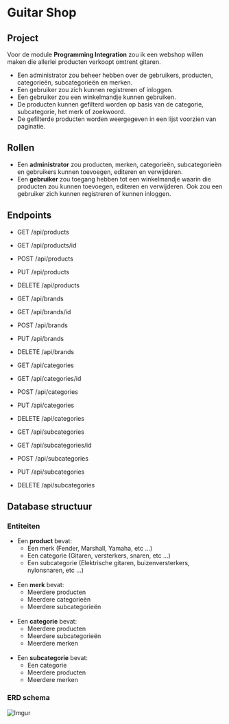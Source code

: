 # Guitar Shop

## Project

Voor de module **Programming Integration** zou ik een webshop willen maken die allerlei producten verkoopt omtrent gitaren.  

- Een administrator zou beheer hebben over de gebruikers, producten, categorieën, subcategorieën en merken.
- Een gebruiker zou zich kunnen registreren of inloggen.
- Een gebruiker zou een winkelmandje kunnen gebruiken.
- De producten kunnen gefilterd worden op basis van de categorie, subcategorie, het merk of zoekwoord.
- De gefilterde producten worden weergegeven in een lijst voorzien van paginatie.

## Rollen

- Een **administrator** zou producten, merken, categorieën, subcategorieën en gebruikers kunnen toevoegen, editeren en verwijderen.
- Een **gebruiker** zou toegang hebben tot een winkelmandje waarin die producten zou kunnen toevoegen, editeren en verwijderen. Ook zou een gebruiker zich kunnen registreren of kunnen inloggen.

## Endpoints

- GET /api/products
- GET /api/products/id
- POST /api/products
- PUT /api/products
- DELETE /api/products

- GET /api/brands
- GET /api/brands/id
- POST /api/brands
- PUT /api/brands
- DELETE /api/brands

- GET /api/categories
- GET /api/categories/id
- POST /api/categories
- PUT /api/categories
- DELETE /api/categories

- GET /api/subcategories
- GET /api/subcategories/id
- POST /api/subcategories
- PUT /api/subcategories
- DELETE /api/subcategories


## Database structuur

### Entiteiten

- Een **product** bevat: 
    - Een merk (Fender, Marshall, Yamaha, etc ...)
    - Een categorie (Gitaren, versterkers, snaren, etc ...)
    - Een subcategorie (Elektrische gitaren, buizenversterkers, nylonsnaren, etc ...)
&nbsp;  
&nbsp; 
- Een **merk** bevat: 
    - Meerdere producten
    - Meerdere categorieën
    - Meerdere subcategorieën
&nbsp;  
&nbsp;
- Een **categorie** bevat:
    - Meerdere producten
    - Meerdere subcategorieën
    - Meerdere merken
&nbsp;  
&nbsp;
- Een **subcategorie** bevat:
    - Een categorie
    - Meerdere producten
    - Meerdere merken

### ERD schema

![Imgur](https://i.imgur.com/ozbgFju.png)

